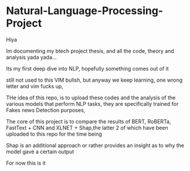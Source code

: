 # Natural-Language-Processing-Project

Hiya 

Im documenting my btech project thesis, and all the code, theory and analysis yada yada...

Its my first deep dive into NLP, hopefully something comes out of it

still not used to this VIM bullsh, but anyway we keep learning, one wrong letter and vim fucks up,

 

THe idea of this repo, is to upload these codes and the analysis of the various models that perform NLP tasks, they are specifically trained for Fakes news Detection purposes, 

The core of this project is to compare the results of BERT, RoBERTa, FastText + CNN and XLNET + Shap,the latter 2 of which have been uploaded to this repo for the time being 

Shap is an additional approach or rather provides an insight as to why the model gave a certain output

For now this is it
